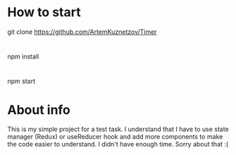 # How to start
git clone https://github.com/ArtemKuznetzov/Timer
#
npm install
# 
npm start

# About info
This is my simple project for a test task. I understand that I have to use state manager (Redux) or useReducer hook and add more components to make the code easier to understand. I didn't have enough time. Sorry about that :(
